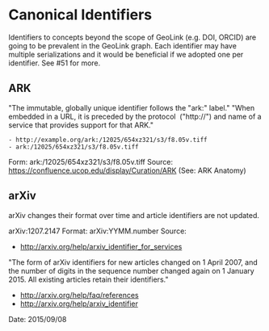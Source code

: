 # Canonical Identifiers

Identifiers to concepts beyond the scope of GeoLink (e.g. DOI, ORCID) are going to be prevalent in the GeoLink graph. Each identifier may have multiple serializations and it would be beneficial if we adopted one per identifier. See #51 for more.

## ARK

"The immutable, globally unique identifier follows the "ark:" label."
"When embedded in a URL, it is preceded by the protocol  ("http://") and name of a service that provides support for that ARK."

    - http://example.org/ark:/12025/654xz321/s3/f8.05v.tiff
    - ark:/12025/654xz321/s3/f8.05v.tiff

Form: ark:/12025/654xz321/s3/f8.05v.tiff
Source: https://confluence.ucop.edu/display/Curation/ARK (See: ARK Anatomy)

## arXiv

arXiv changes their format over time and article identifiers are not updated.

arXiv:1207.2147
Format: arXiv:YYMM.number
Source:

- http://arxiv.org/help/arxiv_identifier_for_services

"The form of arXiv identifiers for new articles changed on 1 April 2007, and the number of digits in the sequence number changed again on 1 January 2015. All existing articles retain their identifiers."

- http://arxiv.org/help/faq/references
- http://arxiv.org/help/arxiv_identifier

Date: 2015/09/08
